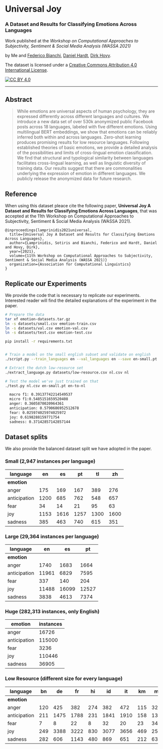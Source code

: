 # Universal Joy
### A Dataset and Results for Classifying Emotions Across Languages

Work published at the *Workshop on Computational Approaches to Subjectivity, Sentiment & Social Media Analysis (WASSA 2021)*


by Me and [Federico Bianchi](https://federicobianchi.io),
[Daniel Hardt](https://www.cbs.dk/en/research/departments-and-centres/department-of-management-society-and-communication/staff/dhamsc),
[Dirk Hovy](http://www.dirkhovy.com).

The dataset is licensed under a
[Creative Commons Attribution 4.0 International License][cc-by].

[![CC BY 4.0][cc-by-image]][cc-by]

[cc-by]: http://creativecommons.org/licenses/by/4.0/
[cc-by-image]: https://i.creativecommons.org/l/by/4.0/88x31.png

-----
## Abstract

> While emotions are universal aspects of human psychology, they are expressed differently across different languages and cultures.
> We introduce a new data set of over 530k anonymized public Facebook posts across 18
> languages, labeled with five different emotions. Using multilingual BERT embeddings,
> we show that emotions can be reliably inferred both within and across languages. Zero-shot
> learning produces promising results for low resource languages. Following established theories of basic emotions, we provide a detailed
> analysis of the possibilities and limits of cross-lingual emotion classification. We find that
> structural and typological similarity between languages facilitates cross-lingual learning, as
> well as linguistic diversity of training data.  Our results suggest that there are commonalities underlying the
> expression of emotion in different languages. We publicly release the anonymized data for future research.


## Reference

When using this dataset pleace cite the following paper, **Universal Joy A Dataset and Results for Classifying Emotions Across Languages**, that was accepted at the 11th Workshop on Computational Approaches to Subjectivity, Sentiment & Social Media Analysis (WASSA 2021).

```
@inproceedings{lamprinidis2021universal,
  title={Universal Joy A Dataset and Results for Classifying Emotions Across Languages},
  author={Lamprinidis, Sotiris and Bianchi, Federico and Hardt, Daniel and Hovy, Dirk},
  year={2021},
  volume={11th Workshop on Computational Approaches to Subjectivity, Sentiment & Social Media Analysis (WASSA 2021)}
  organization={Association for Computational Linguistics}
}
```
## Replicate our Experiments

We provide the code that is necessary to replicate our experiments. Interested reader will find the detailed explanations of the experiment in the paper.

```bash
# Prepare the data
tar xf emotion-datasets.tar.gz
ln -s datasets/small.csv emotion-train.csv
ln -s datasets/val.csv emotion-val.csv
ln -s datasets/test.csv emotion-test.csv

pip install -r requirements.txt


# Train a model on the small english subset and validate on english
./script.py --train_languages en --val_languages en --save en-small.pt

# Extract the dutch low-resource set
./extract_language.py datasets/low-resource.csv nl.csv nl

# Test the model we've just trained on that
./test.py nl.csv en-small.pt en-to-nl

  macro f1: 0.39137742214549537
  micro f1:0.5485151659520408
  anger: 0.3605870020964361
  anticipation: 0.5790686952512678
  fear: 0.025974025974025972
  joy: 0.6198288159771754
  sadness: 0.37142857142857144
```

## Dataset splits

We also provide the balanced dataset split we have adopted in the paper.

### Small (2,947 instances per language)

| language     |   en |   es |   pt |   tl |   zh |
|--------------|------|------|------|------|------|
| **emotion**  |      |      |      |      |      |
| anger        |  175 |  169 |  167 |  389 |  276 |
| anticipation | 1200 |  685 |  762 |  548 |  657 |
| fear         |   34 |   14 |   21 |   95 |   63 |
| joy          | 1153 | 1616 | 1257 | 1300 | 1600 |
| sadness      |  385 |  463 |  740 |  615 |  351 |

### Large (29,364 instances per language)

| language     |    en |    es |    pt |
|--------------|-------|-------|-------|
| **emotion**  |       |       |       |
| anger        |  1740 |  1683 |  1664 |
| anticipation | 11961 |  6829 |  7595 |
| fear         |   337 |   140 |   204 |
| joy          | 11488 | 16099 | 12527 |
| sadness      |  3838 |  4613 |  7374 |


### Huge (282,313 instances, only English)

| emotion      |   instances |
|--------------|-------------|
| anger        |       16726 |
| anticipation |      115000 |
| fear         |        3236 |
| joy          |      110446 |
| sadness      |       36905 |

### Low Resource (different size for every language)

| language     |   bn |   de |   fr |   hi |   id |   it |   km |   ms |   my |   nl |   ro |   th |   vi |
|--------------|------|------|------|------|------|------|------|------|------|------|------|------|------|
| **emotion**  |      |      |      |      |      |      |      |      |      |      |      |      |      |
| anger        |  120 |  425 |  382 |  274 |  382 |  472 |  115 |  326 |  177 |  150 |   97 |  244 |  176 |
| anticipation |  211 | 1475 | 1788 |  231 | 1841 | 1910 |  158 | 1344 |  130 |  788 |  560 |  938 | 1137 |
| fear         |    7 |    8 |   22 |    8 |   32 |   20 |   23 |   34 |    9 |   10 |    8 |   21 |   39 |
| joy          |  249 | 3388 | 3222 |  830 | 3077 | 3656 |  469 | 2566 |  412 |  981 |  923 | 2202 | 1982 |
| sadness      |  282 |  606 | 1143 |  480 |  869 |  651 |  212 |  638 |  225 |  272 |  352 |  398 |  622 |

